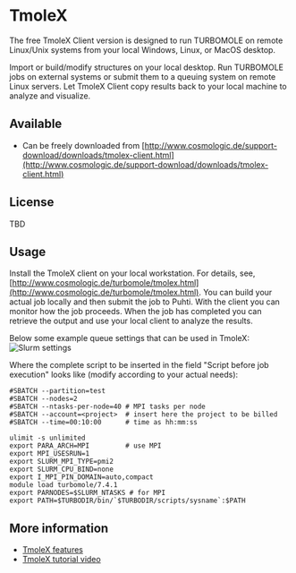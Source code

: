 # TmoleX

The free TmoleX Client version is designed to run TURBOMOLE on remote Linux/Unix systems from your local Windows, Linux, or MacOS desktop.

Import or build/modify structures on your local desktop. Run TURBOMOLE jobs on external systems or submit them to a queuing system on remote Linux servers. Let TmoleX Client copy results back to your local machine to analyze and visualize.

## Available

- Can be freely downloaded from
 [http://www.cosmologic.de/support-download/downloads/tmolex-client.html](http://www.cosmologic.de/support-download/downloads/tmolex-client.html)   

## License

TBD


## Usage

Install the TmoleX client on your local workstation. For details, see, [http://www.cosmologic.de/turbomole/tmolex.html](http://www.cosmologic.de/turbomole/tmolex.html). You can build your actual job locally and then submit the job to Puhti. With the client you can monitor how the job proceeds. When the job has completed you can retrieve the output and use your local client to analyze the results.

 Below some example queue settings that can be used in TmoleX:
![Slurm settings](/img/tmolex_submit.png)
   
Where the complete script to be inserted in  the field "Script before job execution" looks like (modify according to your actual needs):
```
#SBATCH --partition=test
#SBATCH --nodes=2
#SBATCH --ntasks-per-node=40 # MPI tasks per node
#SBATCH --account=<project>  # insert here the project to be billed 
#SBATCH --time=00:10:00      # time as hh:mm:ss

ulimit -s unlimited
export PARA_ARCH=MPI         # use MPI 
export MPI_USESRUN=1
export SLURM_MPI_TYPE=pmi2
export SLURM_CPU_BIND=none
export I_MPI_PIN_DOMAIN=auto,compact
module load turbomole/7.4.1
export PARNODES=$SLURM_NTASKS # for MPI
export PATH=$TURBODIR/bin/`$TURBODIR/scripts/sysname`:$PATH

```

## More information
-   [TmoleX features](http://www.cosmologic.de/turbomole/tmolex/tmolex-features.html)
-   [TmoleX tutorial video](http://www.cosmologic.de/turbomole/tmolex/online-video-tutorial.html)

